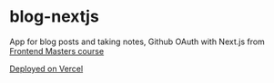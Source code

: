# blog-nextjs
 App for blog posts and taking notes, Github OAuth with Next.js from [Frontend Masters course](https://frontendmasters.com/courses/production-next/)

[Deployed on Vercel](https://blog-nextjs-nine-liart.vercel.app/)